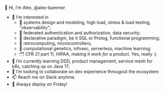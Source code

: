 👋 Hi, I’m Alex, @alex-bammer


- 👀 I’m interested in
  - 🚧 systems design and modeling, high load, stress & load testing, "observability";
  - 🏰 federated authentication and authorization, data security;
  - 🦾 declarative paradigm, be it SQL or Prolog, functional programming;
  - 💾 retrocomputing, microcontrollers;
  - 🧬 computational genetics, infosec, serverless, machine learning;
  - 🗂 CFR 21 part 11, HIPAA, making it work _for_ a product. Yes, really :)
- 🌱 I’m currently learning DDD, product management, service mesh for k8s, catching up on Java 17;
- 💞️ I’m looking to collaborate on dev experience througout the ecosystem
- 📫 Reach me on Slack anytime. 
- 🔫 Always deploy on Friday!


<!---
alex-bammer/alex-bammer is a ✨ special ✨ repository because its `README.md` (this file) appears on your GitHub profile.
You can click the Preview link to take a look at your changes.
--->
